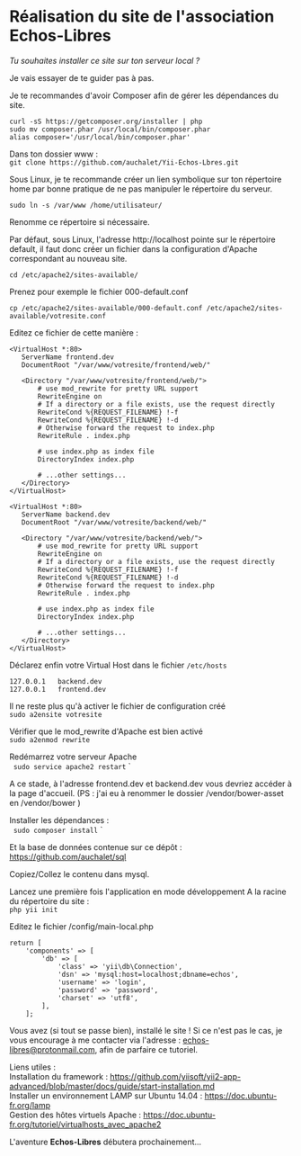 # Réalisation du site de l'association Echos-Libres





*Tu souhaites installer ce site sur ton serveur local ?*

Je vais essayer de te guider pas à pas.


Je te recommandes d'avoir Composer afin de gérer les dépendances du site.
```
curl -sS https://getcomposer.org/installer | php
sudo mv composer.phar /usr/local/bin/composer.phar
alias composer='/usr/local/bin/composer.phar'
```


Dans ton dossier www :  
`
git clone https://github.com/auchalet/Yii-Echos-Lbres.git
`  

Sous Linux, je te recommande créer un lien symbolique sur ton répertoire home par bonne pratique de ne pas
manipuler le répertoire du serveur.

`sudo ln -s /var/www /home/utilisateur/`

Renomme ce répertoire si nécessaire.

Par défaut, sous Linux, l'adresse http://localhost pointe sur le répertoire default, il faut donc créer
un fichier dans la configuration d'Apache correspondant au nouveau site.

`
cd /etc/apache2/sites-available/
`

Prenez pour exemple le fichier 000-default.conf

`
cp /etc/apache2/sites-available/000-default.conf /etc/apache2/sites-available/votresite.conf
`

Editez ce fichier de cette manière :

```
<VirtualHost *:80>
   ServerName frontend.dev
   DocumentRoot "/var/www/votresite/frontend/web/"

   <Directory "/var/www/votresite/frontend/web/">
       # use mod_rewrite for pretty URL support
       RewriteEngine on
       # If a directory or a file exists, use the request directly
       RewriteCond %{REQUEST_FILENAME} !-f
       RewriteCond %{REQUEST_FILENAME} !-d
       # Otherwise forward the request to index.php
       RewriteRule . index.php

       # use index.php as index file
       DirectoryIndex index.php

       # ...other settings...
   </Directory>
</VirtualHost>

<VirtualHost *:80>
   ServerName backend.dev
   DocumentRoot "/var/www/votresite/backend/web/"

   <Directory "/var/www/votresite/backend/web/">
       # use mod_rewrite for pretty URL support
       RewriteEngine on
       # If a directory or a file exists, use the request directly
       RewriteCond %{REQUEST_FILENAME} !-f
       RewriteCond %{REQUEST_FILENAME} !-d
       # Otherwise forward the request to index.php
       RewriteRule . index.php

       # use index.php as index file
       DirectoryIndex index.php

       # ...other settings...
   </Directory>
</VirtualHost>
```


Déclarez enfin votre Virtual Host dans le fichier `/etc/hosts`

```
127.0.0.1   backend.dev
127.0.0.1   frontend.dev
```

Il ne reste plus qu'à activer le fichier de configuration créé  
`sudo a2ensite votresite`

Vérifier que le mod_rewrite d'Apache est bien activé  
`sudo a2enmod rewrite`  

Redémarrez votre serveur Apache  
`
sudo service apache2 restart`
`

A ce stade, à l'adresse frontend.dev et backend.dev vous devriez accéder à la page d'accueil.
(PS : j'ai eu à renommer le dossier /vendor/bower-asset en /vendor/bower )


Installer les dépendances :  
`
sudo composer install`
`

Et la base de données contenue sur ce dépôt : https://github.com/auchalet/sql

Copiez/Collez le contenu dans mysql.

Lancez une première fois l'application en mode développement
A la racine du répertoire du site :  
`
php yii init
`

Editez le fichier /config/main-local.php 
```
return [
    'components' => [
        'db' => [
            'class' => 'yii\db\Connection',
            'dsn' => 'mysql:host=localhost;dbname=echos',
            'username' => 'login',
            'password' => 'password',
            'charset' => 'utf8',
        ],
    ];
```


Vous avez (si tout se passe bien), installé le site !
Si ce n'est pas le cas, je vous encourage à me contacter via l'adresse : echos-libres@protonmail.com, afin de
parfaire ce tutoriel.  
  
  
Liens utiles :  
Installation du framework : https://github.com/yiisoft/yii2-app-advanced/blob/master/docs/guide/start-installation.md  
Installer un environnement LAMP sur Ubuntu 14.04 : https://doc.ubuntu-fr.org/lamp  
Gestion des hôtes virtuels Apache : https://doc.ubuntu-fr.org/tutoriel/virtualhosts_avec_apache2


L'aventure **Echos-Libres** débutera prochainement...





